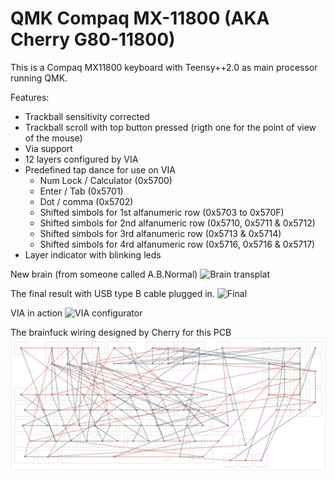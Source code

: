 # QMK Compaq MX-11800 (AKA Cherry G80-11800)
This is a Compaq MX11800 keyboard with Teensy++2.0 as main processor running QMK.

Features:
- Trackball sensitivity corrected
- Trackball scroll with top button pressed (rigth one for the point of view of the mouse)
- Via support
- 12 layers configured by VIA
- Predefined tap dance for use on VIA
  - Num Lock / Calculator (0x5700)
  - Enter / Tab (0x5701)
  - Dot / comma (0x5702)
  - Shifted simbols for 1st alfanumeric row (0x5703 to 0x570F)
  - Shifted simbols for 2nd alfanumeric row (0x5710, 0x5711 & 0x5712)
  - Shifted simbols for 3rd alfanumeric row (0x5713 & 0x5714)
  - Shifted simbols for 4rd alfanumeric row (0x5716, 0x5716 & 0x5717)
- Layer indicator with blinking leds

New brain (from someone called A.B.Normal)
![Brain transplat](https://i.imgur.com/iQfXFWI.jpg)

The final result with USB type B cable plugged in.
![Final](https://i.imgur.com/v2J0wpM.jpg)

VIA in action
![VIA configurator](https://i.imgur.com/ASb5kM9.png)

The brainfuck wiring designed by Cherry for this PCB
![Brainfuck wiring](https://github.com/jkutianski/qmk_compaq_mx-11800/blob/master/docs/wirings.png?raw=true)
